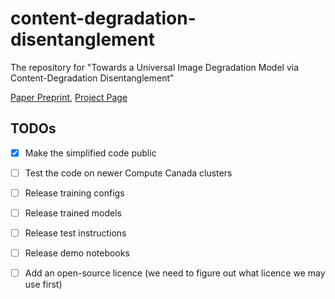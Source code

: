 # content-degradation-disentanglement

The repository for "Towards a Universal Image Degradation Model via Content-Degradation Disentanglement"

[Paper Preprint](https://arxiv.org/abs/2505.12860), [Project Page](https://ivc.uwaterloo.ca/projects/content-degradation-disentanglement/)

## TODOs

- [x] Make the simplified code public
- [ ] Test the code on newer Compute Canada clusters
- [ ] Release training configs
- [ ] Release trained models
- [ ] Release test instructions
- [ ] Release demo notebooks
- [ ] Add an open-source licence (we need to figure out what licence we may use first)


